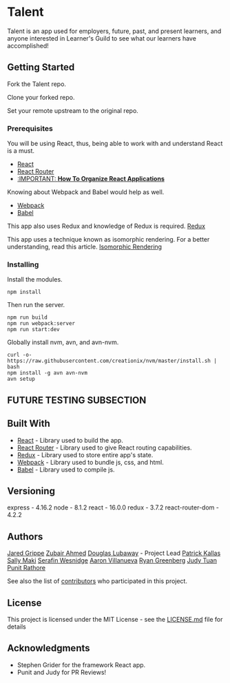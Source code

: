 # Talent

Talent is an app used for employers, future, past, and present learners, and anyone interested in Learner's Guild to see what our learners have accomplished!

## Getting Started

Fork the Talent repo.

Clone your forked repo.

Set your remote upstream to the original repo.

### Prerequisites

You will be using React, thus, being able to work with and understand React is a must.

- [React](https://reactjs.org/tutorial/tutorial.html)
- [React Router](https://reacttraining.com/react-router/web/api/Redirect)
- [:IMPORTANT: **How To Organize React Applications**](https://medium.com/@dan_abramov/smart-and-dumb-components-7ca2f9a7c7d0)

Knowing about Webpack and Babel would help as well.
- [Webpack](https://www.youtube.com/watch?v=JdGnYNtuEtE&index=1&list=PLkEZWD8wbltnRp6nRR8kv97RbpcUdNawY)
- [Babel](http://babeljs.io/docs/setup/)

This app also uses Redux and knowledge of Redux is required.
  [Redux](https://redux.js.org/)

This app uses a technique known as isomorphic rendering. For a better understanding, read this article.
  [Isomorphic Rendering](https://medium.com/@phoebe.greig/headache-free-isomorphic-app-tutorial-react-js-react-router-node-js-ssr-with-state-and-es6-797a8d8e493a)

### Installing

Install the modules.

```
npm install
```

Then run the server.

```
npm run build
npm run webpack:server
npm run start:dev
```
Globally install nvm, avn, and avn-nvm.

```
curl -o- https://raw.githubusercontent.com/creationix/nvm/master/install.sh | bash
npm install -g avn avn-nvm
avn setup
```

## FUTURE TESTING SUBSECTION

## Built With

* [React](https://reactjs.org/) - Library used to build the app.
* [React Router](https://reacttraining.com/react-router/) - Library used to give React routing capabilities.
* [Redux](https://redux.js.org/) - Library used to store entire app's state.
* [Webpack](https://webpack.js.org/) - Library used to bundle js, css, and html.
* [Babel](https://babeljs.io/) - Library used to compile js.

## Versioning

express - 4.16.2
node - 8.1.2
react - 16.0.0
redux - 3.7.2
react-router-dom - 4.2.2

## Authors

[Jared Grippe](https://github.com/deadlyicon)
[Zubair Ahmed](https://github.com/zubairnahmed)
[Douglas Lubaway](https://github.com/hhhhhaaaa) - Project Lead
[Patrick Kallas](https://github.com/pkallas)
[Sally Maki](https://github.com/leikkisa)
[Serafin Wesnidge](https://github.com/lumodon)
[Aaron Villanueva](https://github.com/aaronev)
[Ryan Greenberg](https://github.com/optomal7)
[Judy Tuan](https://github.com/judytuna)
[Punit Rathore](https://github.com/punitrathore)

See also the list of [contributors](https://github.com/your/project/contributors) who participated in this project.

## License

This project is licensed under the MIT License - see the [LICENSE.md](LICENSE.md) file for details

## Acknowledgments

* Stephen Grider for the framework React app.
* Punit and Judy for PR Reviews!

